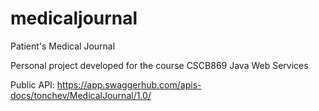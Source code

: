 # medicaljournal
Patient's Medical Journal

Personal project developed for the course CSCB869 Java Web Services

Public API: https://app.swaggerhub.com/apis-docs/tonchev/MedicalJournal/1.0/
